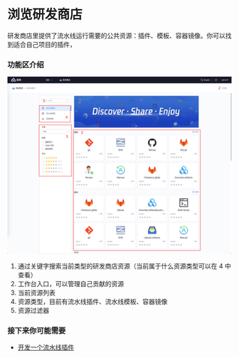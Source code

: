 # 浏览研发商店

研发商店里提供了流水线运行需要的公共资源：插件、模板、容器镜像。你可以找到适合自己项目的插件，

### 功能区介绍 <a id="&#x529F;&#x80FD;&#x533A;&#x4ECB;&#x7ECD;"></a>

![](../.gitbook/assets/image%20%286%29.png)

1. 通过关键字搜索当前类型的研发商店资源（当前属于什么资源类型可以在 4 中查看）
2. 工作台入口，可以管理自己贡献的资源
3. 当前资源列表
4. 资源类型，目前有流水线插件、流水线模板、容器镜像
5. 资源过滤器

### 接下来你可能需要 <a id="&#x63A5;&#x4E0B;&#x6765;&#x4F60;&#x53EF;&#x80FD;&#x9700;&#x8981;"></a>

* [开发一个流水线插件](liu-shui-xian-cha-jian/create-plugin.md)

